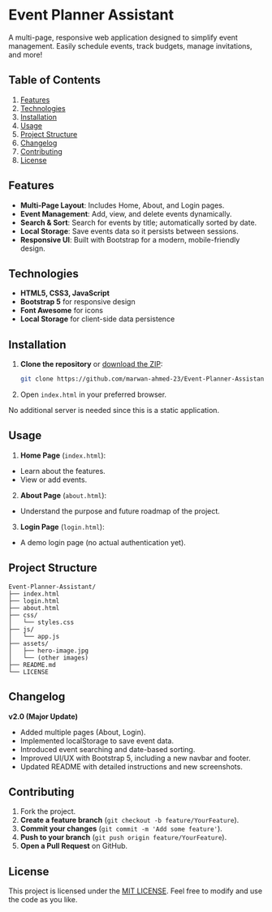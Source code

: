 # Event Planner Assistant

A multi-page, responsive web application designed to simplify event management. Easily schedule events, track budgets, manage invitations, and more!


## Table of Contents

1. [Features](#features)
2. [Technologies](#technologies)
3. [Installation](#installation)
4. [Usage](#usage)
5. [Project Structure](#project-structure)
6. [Changelog](#changelog)
7. [Contributing](#contributing)
8. [License](#license)


## Features

- **Multi-Page Layout**: Includes Home, About, and Login pages.
- **Event Management**: Add, view, and delete events dynamically.
- **Search & Sort**: Search for events by title; automatically sorted by date.
- **Local Storage**: Save events data so it persists between sessions.
- **Responsive UI**: Built with Bootstrap for a modern, mobile-friendly design.


## Technologies

- **HTML5, CSS3, JavaScript**
- **Bootstrap 5** for responsive design
- **Font Awesome** for icons
- **Local Storage** for client-side data persistence


## Installation

1. **Clone the repository** or [download the ZIP](../../archive/refs/heads/main.zip):
    ```bash
    git clone https://github.com/marwan-ahmed-23/Event-Planner-Assistant.git
    ```
2. Open `index.html` in your preferred browser.

No additional server is needed since this is a static application.


## Usage

1. **Home Page** (`index.html`):
- Learn about the features.
- View or add events.
2. **About Page** (`about.html`):
- Understand the purpose and future roadmap of the project.
3. **Login Page** (`login.html`):
- A demo login page (no actual authentication yet).

## Project Structure

```plaintext
Event-Planner-Assistant/
├── index.html
├── login.html
├── about.html
├── css/
│   └── styles.css
├── js/
│   └── app.js
├── assets/
│   ├── hero-image.jpg
│   └── (other images)
├── README.md
└── LICENSE
```


## Changelog

**v2.0 (Major Update)**
- Added multiple pages (About, Login).
- Implemented localStorage to save event data.
- Introduced event searching and date-based sorting.
- Improved UI/UX with Bootstrap 5, including a new navbar and footer.
- Updated README with detailed instructions and new screenshots.

## Contributing

1. Fork the project.
2. **Create a feature branch** (`git checkout -b feature/YourFeature`).
3. **Commit your changes** (`git commit -m 'Add some feature'`).
4. **Push to your branch** (`git push origin feature/YourFeature`).
5. **Open a Pull Request** on GitHub.

## License
This project is licensed under the [MIT LICENSE](LICENSE). 
Feel free to modify and use the code as you like.